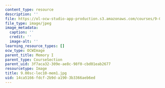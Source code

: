 ```yaml
---
content_type: resource
description: ''
file: https://ol-ocw-studio-app-production.s3.amazonaws.com/courses/9-00sc-introduction-to-psychology-fall-2011/14ca5166fdcf2b9da1903b3366aeb6ed_9.00sc-lec10-mem1.jpg
file_type: image/jpeg
image_metadata:
  caption: ''
  credit: ''
  image-alt: ''
learning_resource_types: []
ocw_type: OCWImage
parent_title: Memory I
parent_type: CourseSection
parent_uid: 3f7aca32-309e-ae8c-98f0-cbd01eab2677
resourcetype: Image
title: 9.00sc-lec10-mem1.jpg
uid: 14ca5166-fdcf-2b9d-a190-3b3366aeb6ed
---
```

